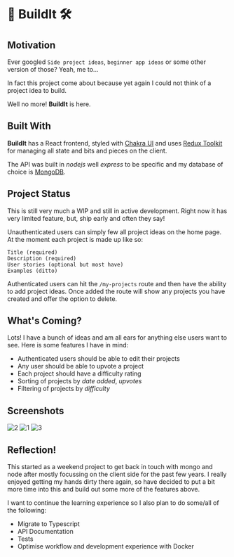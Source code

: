 # 👷 BuildIt 🛠️

## Motivation

Ever googled `Side project ideas`, `beginner app ideas` or some other version of those? Yeah, me to...

In fact this project come about because yet again I could not think of a project idea to build.

Well no more! **BuildIt** is here.

## Built With

**BuildIt** has a React frontend, styled with [Chakra UI](https://chakra-ui.com/) and uses [Redux Toolkit](https://redux-toolkit.js.org/tutorials/overview) for managing all state and bits and pieces on the client.

The API was built in _nodejs_ well _express_ to be specific and my database of choice is [MongoDB](https://www.mongodb.com/).

## Project Status

This is still very much a WIP and still in active development. Right now it has very limited feature, but, ship early and often they say!

Unauthenticated users can simply few all project ideas on the home page. At the moment each project is made up like so:

```
Title (required)
Description (required)
User stories (optional but most have)
Examples (ditto)
```

Authenticated users can hit the `/my-projects` route and then have the ability to add project ideas. Once added the route will show any projects you have created and offer the option to delete.

## What's Coming?

Lots! I have a bunch of ideas and am all ears for anything else users want to see. Here is some features I have in mind:

- Authenticated users should be able to edit their projects
- Any user should be able to upvote a project
- Each project should have a difficulty rating
- Sorting of projects by _date added_, _upvotes_
- Filtering of projects by _difficulty_

## Screenshots
![2](https://user-images.githubusercontent.com/39712238/168235971-0c1b2eb8-67d4-47f7-960f-0e717cc1e250.png)
![1](https://user-images.githubusercontent.com/39712238/168235988-33eddc59-f447-4b35-b721-b43d183a30b2.png)
![3](https://user-images.githubusercontent.com/39712238/168236006-2f60d92f-7d08-4050-97f8-4eb1b7bfaa74.png)

## Reflection!

This started as a weekend project to get back in touch with mongo and node after mostly focussing on the client side for the past few years. I really enjoyed getting my hands dirty there again, so have decided to put a bit more time into this and build out some more of the features above.

I want to continue the learning experience so I also plan to do some/all of the following:

- Migrate to Typescript
- API Documentation
- Tests
- Optimise workflow and development experience with Docker

